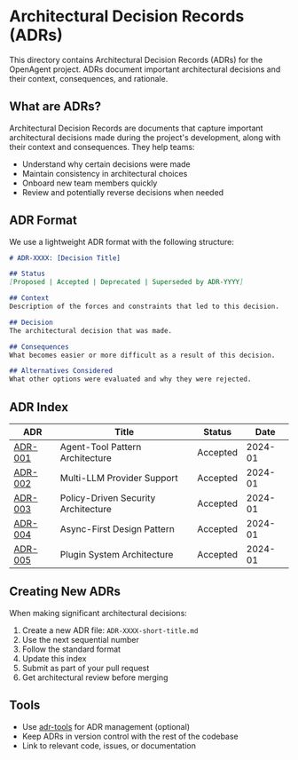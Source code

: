 # Architectural Decision Records (ADRs)

This directory contains Architectural Decision Records (ADRs) for the OpenAgent project. ADRs document important architectural decisions and their context, consequences, and rationale.

## What are ADRs?

Architectural Decision Records are documents that capture important architectural decisions made during the project's development, along with their context and consequences. They help teams:

- Understand why certain decisions were made
- Maintain consistency in architectural choices
- Onboard new team members quickly
- Review and potentially reverse decisions when needed

## ADR Format

We use a lightweight ADR format with the following structure:

```markdown
# ADR-XXXX: [Decision Title]

## Status
[Proposed | Accepted | Deprecated | Superseded by ADR-YYYY]

## Context
Description of the forces and constraints that led to this decision.

## Decision
The architectural decision that was made.

## Consequences
What becomes easier or more difficult as a result of this decision.

## Alternatives Considered
What other options were evaluated and why they were rejected.
```

## ADR Index

| ADR | Title | Status | Date |
|-----|-------|--------|------|
| [ADR-001](ADR-001-agent-tool-pattern.md) | Agent-Tool Pattern Architecture | Accepted | 2024-01 |
| [ADR-002](ADR-002-multi-llm-support.md) | Multi-LLM Provider Support | Accepted | 2024-01 |
| [ADR-003](ADR-003-policy-driven-security.md) | Policy-Driven Security Architecture | Accepted | 2024-01 |
| [ADR-004](ADR-004-async-first-design.md) | Async-First Design Pattern | Accepted | 2024-01 |
| [ADR-005](ADR-005-plugin-architecture.md) | Plugin System Architecture | Accepted | 2024-01 |

## Creating New ADRs

When making significant architectural decisions:

1. Create a new ADR file: `ADR-XXXX-short-title.md`
2. Use the next sequential number
3. Follow the standard format
4. Update this index
5. Submit as part of your pull request
6. Get architectural review before merging

## Tools

- Use [adr-tools](https://github.com/npryce/adr-tools) for ADR management (optional)
- Keep ADRs in version control with the rest of the codebase
- Link to relevant code, issues, or documentation
